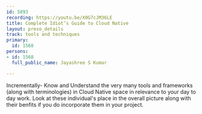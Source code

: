 ```yaml
---
id: 5893
recording: https://youtu.be/X0G7cJM36LE
title: Complete Idiot’s Guide to Cloud Native
layout: preso_details
track: tools and techniques
primary:
  id: 1568
persons:
- id: 1568
  full_public_name: Jayashree S Kumar

---
```

Incrementally- Know and Understand the very many tools and frameworks (along with terminologies) in Cloud Native space in relevance to your day to day work. Look at these individual's place in the overall picture along with their benfits if you do incorporate them in your project.
